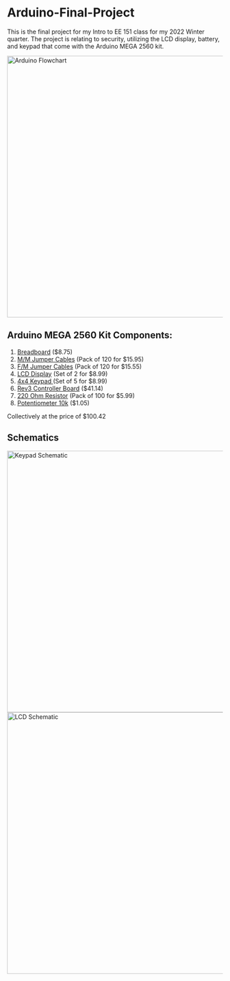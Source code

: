 # Arduino-Final-Project
This is the final project for my Intro to EE 151 class for my 2022 Winter quarter. 
The project is relating to security, utilizing the LCD display, battery, and keypad that come with the Arduino MEGA 2560 kit.

<img width="610" alt="Arduino Flowchart" src="https://user-images.githubusercontent.com/117235861/206822107-7b4c3654-b2a9-4ea5-9eb2-7d14ebd0e5c2.png">

## Arduino MEGA 2560 Kit Components:

1) [Breadboard](https://www.amazon.com/BB830-Solderless-Plug-BreadBoard-tie-Points/dp/B0040Z4QN8/ref=d_pd_day0_sccl_3_5/137-9574642-7047615?pd_rd_w=vcxi4&content-id=amzn1.sym.8ca997d7-1ea0-4c8f-9e14-a6d756b83e30&pf_rd_p=8ca997d7-1ea0-4c8f-9e14-a6d756b83e30&pf_rd_r=W4VWXNKKDZR37YBVSVGR&pd_rd_wg=gxoPc&pd_rd_r=d17f3727-8d29-40ba-9acf-780333dced70&pd_rd_i=B0040Z4QN8&psc=1) ($8.75)
2) [M/M Jumper Cables](https://www.amazon.com/dp/B09H2YV7NF/ref=sspa_dk_detail_2?psc=1&pd_rd_i=B09H2YV7NF&pd_rd_w=vyZgN&content-id=amzn1.sym.88097cb9-5064-44ef-891b-abfacbc1c44b&pf_rd_p=88097cb9-5064-44ef-891b-abfacbc1c44b&pf_rd_r=4BA42XZ9G7Q6ERNGC3WR&pd_rd_wg=6yjNS&pd_rd_r=43282ac5-5857-47b1-9d1e-55915a292571&s=industrial&sp_csd=d2lkZ2V0TmFtZT1zcF9kZXRhaWw&spLa=ZW5jcnlwdGVkUXVhbGlmaWVyPUFTS0xaTFc0Q0FXTU8mZW5jcnlwdGVkSWQ9QTA4MDE2NzVUTkhXMTA2VFQzUjMmZW5jcnlwdGVkQWRJZD1BMDMxNTA1MDNOOEo2NUJGM1BMNEomd2lkZ2V0TmFtZT1zcF9kZXRhaWwmYWN0aW9uPWNsaWNrUmVkaXJlY3QmZG9Ob3RMb2dDbGljaz10cnVl) (Pack of 120 for $15.95)
3) [F/M Jumper Cables](https://www.amazon.com/dp/B09H2VYPFN/ref=sspa_dk_detail_2?pd_rd_i=B09H2YV7NF&pd_rd_w=vyZgN&content-id=amzn1.sym.88097cb9-5064-44ef-891b-abfacbc1c44b&pf_rd_p=88097cb9-5064-44ef-891b-abfacbc1c44b&pf_rd_r=4BA42XZ9G7Q6ERNGC3WR&pd_rd_wg=6yjNS&pd_rd_r=43282ac5-5857-47b1-9d1e-55915a292571&s=industrial&sp_csd=d2lkZ2V0TmFtZT1zcF9kZXRhaWw&spLa=ZW5jcnlwdGVkUXVhbGlmaWVyPUFTS0xaTFc0Q0FXTU8mZW5jcnlwdGVkSWQ9QTA4MDE2NzVUTkhXMTA2VFQzUjMmZW5jcnlwdGVkQWRJZD1BMDMxNTA1MDNOOEo2NUJGM1BMNEomd2lkZ2V0TmFtZT1zcF9kZXRhaWwmYWN0aW9uPWNsaWNrUmVkaXJlY3QmZG9Ob3RMb2dDbGljaz10cnVl&th=1) (Pack of 120 for $15.55)
4) [LCD Display](https://www.amazon.com/HiLetgo-Display-Backlight-Controller-Character/dp/B00HJ6AFW6/ref=sr_1_3?crid=3CQ3BPKOL9KY&keywords=lcd+display+arduino&qid=1670632883&s=industrial&sprefix=lcd+display+arduino%2Cindustrial%2C190&sr=1-3) (Set of 2 for $8.99)
5) [4x4 Keypad ](https://www.amazon.com/Membrane-Keyboard-Arduino-Microcontroller-WIshioT/dp/B07LCHW8T7?tag=namespacebran76-20) (Set of 5 for $8.99)
6) [Rev3 Controller Board](https://store-usa.arduino.cc/collections/boards/products/arduino-mega-2560-rev3) ($41.14)
7) [220 Ohm Resistor](https://www.amazon.com/EDGELEC-Resistor-Tolerance-Multiple-Resistance/dp/B07QK9ZBVZ/ref=sr_1_4?crid=8E1DPDXA5VFR&keywords=220+ohm+resistor&qid=1670632952&s=industrial&sprefix=220+ohm+resisto%2Cindustrial%2C200&sr=1-4) (Pack of 100 for $5.99)
8) [Potentiometer 10k](https://www.sparkfun.com/products/9939) ($1.05)

Collectively at the price of $100.42


## Schematics

<img width="610" alt="Keypad Schematic" src="https://github.com/cchave55/Arduino-Final-Project/files/10201377/keypad.pdf">
<img width="610" alt="LCD Schematic" src="https://github.com/cchave55/Arduino-Final-Project/files/10201379/lcd.pdf">
